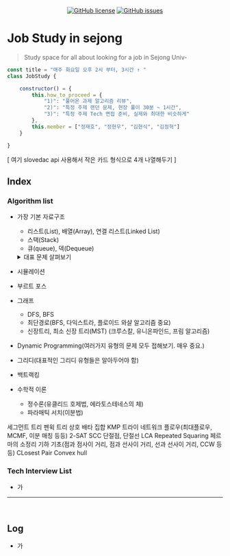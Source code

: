 <div align = "center">
    
[![GitHub license](https://img.shields.io/github/license/sejong-algorithm/Study-Renew)](https://github.com/sejong-algorithm/Study-Renew/blob/main/LICENSE)
[![GitHub issues](https://img.shields.io/github/issues/sejong-algorithm/Study-Renew)](https://github.com/sejong-algorithm/Study-Renew/issues)
<!-- [![GitHub forks](https://img.shields.io/github/forks/Nuung/all-about-javascript)](https://github.com/Nuung/all-about-javascript/network) -->
<!-- [![GitHub stars](https://img.shields.io/github/stars/Nuung/all-about-javascript)](https://github.com/Nuung/all-about-javascript/stargazers) -->
<!-- <div align = center><img src="https://github.com/Nuung/all-about-javascript/blob/master/NomadJS/images/clear.png" width="50%"/></div> -->
</div>

# Job Study in sejong 

> Study space for all about looking for a job in Sejong Univ-

``` javascript
const title = "매주 화요일 오후 2시 부터, 3시간 ↑ "
class JobStudy {

    constructor() = {
        this.how_to_proceed = {
            "1)": "풀어온 과제 알고리즘 리뷰",
            "2)": "특정 주제 랜던 문제, 현장 풀이 30분 ~ 1시간",
            "3)": "특정 주제 Tech 면접 준비, 실제와 최대한 비슷하게"
        },
        this.member = ["정재호", "정현우", "김현식", "김정혁"]
    }

}
```

[ 여기 slovedac api 사용해서 작은 카드 형식으로 4개 나열해두기 ]

## Index

### Algorithm list 

- 가장 기본 자료구조
    - 리스트(List), 배열(Array), 연결 리스트(Linked List)
    - 스택(Stack)
    - 큐(queue), 덱(Dequeue)

    <details>
    <summary> 대표 문제 살펴보기</summary>
    <div markdown="1">
    |제목|내용|
    |--|--|
    |1|1|
    |2|10|
    </div>
    </details>

- 시뮬레이션 

- 부르트 포스

- 그래프 
    - DFS, BFS
    - 최단경로(BFS, 다익스트라, 플로이드 와샬 알고리즘 중요)
    - 신장트리, 최소 신장 트리(MST) (크루스칼, 유니온파인드, 프림 알고리즘)

- Dynamic Programming(여러가지 유형의 문제 모두 접해보기. 매우 중요.)

- 그리디(대표적인 그리디 유형들은 알아두어야 함)

- 백트랙킹

- 수학적 이론 
    - 정수론(유클리드 호제법, 에라토스테네스의 체)
    - 파라매틱 서치(이분법)




세그먼트 트리
펜윅 트리
상호 배타 집합
KMP
트라이
네트워크 플로우(최대플로우, MCMF, 이분 매칭 등등)
2-SAT
SCC
단절점, 단절선
LCA
Repeated Squaring
페르마의 소정리
기하 기초(점과 점사이 거리, 점과 선사이 거리, 선과 선사이 거리, CCW 등등)
CLosest Pair
Convex hull


### Tech Interview List

- 가 


<hr/>
<br/>


## Log

- 가 
